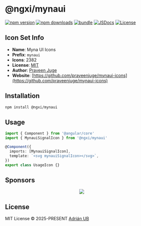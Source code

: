 # @ngxi/mynaui

[![npm version][npm-version-src]][npm-version-href]
[![npm downloads][npm-downloads-src]][npm-downloads-href]
[![bundle][bundle-src]][bundle-href]
[![JSDocs][jsdocs-src]][jsdocs-href]
[![License][license-src]][license-href]

## Icon Set Info

- **Name**: Myna UI Icons
- **Prefix**: `mynaui`
- **Icons**: 2382
- **License**: [MIT](https://github.com/praveenjuge/mynaui-icons/blob/main/LICENSE)
- **Author**: [Praveen Juge](https://github.com/praveenjuge/mynaui-icons)
- **Website**: [https://github.com/praveenjuge/mynaui-icons](https://github.com/praveenjuge/mynaui-icons)

## Installation

```sh
npm install @ngxi/mynaui
```

## Usage

```ts
import { Component } from '@angular/core'
import { MynauiSignalIcon } from '@ngxi/mynaui'

@Component({
  imports: [MynauiSignalIcon],
  template: `<svg mynauiSignalIcon></svg>`,
})
export class UsageIcon {}
```

## Sponsors

<p align="center">
  <a href="https://cdn.jsdelivr.net/gh/adrian-ub/static/sponsors.svg">
    <img src='https://cdn.jsdelivr.net/gh/adrian-ub/static/sponsors.svg'/>
  </a>
</p>

## License

MIT License © 2025-PRESENT [Adrián UB](https://github.com/adrian-ub)

<!-- Badges -->

[npm-version-src]: https://img.shields.io/npm/v/@ngxi/mynaui?style=flat&colorA=080f12&colorB=1fa669
[npm-version-href]: https://npmjs.com/package/@ngxi/mynaui
[npm-downloads-src]: https://img.shields.io/npm/dm/@ngxi/mynaui?style=flat&colorA=080f12&colorB=1fa669
[npm-downloads-href]: https://npmjs.com/package/@ngxi/mynaui
[bundle-src]: https://img.shields.io/bundlephobia/minzip/@ngxi/mynaui?style=flat&colorA=080f12&colorB=1fa669&label=minzip
[bundle-href]: https://bundlephobia.com/result?p=@ngxi/mynaui
[license-src]: https://img.shields.io/npm/l/@ngxi/mynaui?style=flat&colorA=080f12&colorB=1fa669
[license-href]: https://github.com/adrian-ub/ngxi/blob/main/LICENSE
[jsdocs-src]: https://img.shields.io/badge/jsdocs-reference-080f12?style=flat&colorA=080f12&colorB=1fa669
[jsdocs-href]: https://www.jsdocs.io/package/@ngxi/mynaui
